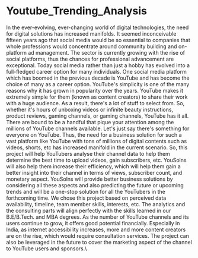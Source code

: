 # Youtube_Trending_Analysis
In the ever-evolving, ever-changing world of digital technologies, the need for digital solutions has increased manifolds. It seemed inconceivable fifteen years ago that social media would be so essential to companies that whole professions would concentrate around community building and on-platform ad management. The sector is currently growing with the rise of social platforms, thus the chances for professional advancement are exceptional.
Today social media rather than just a hobby has evolved into a full-fledged career option for many individuals. One social media platform which has boomed in the previous decade is YouTube and has become the choice of many as a career option. YouTube's simplicity is one of the many reasons why it has grown in popularity over the years. YouTube makes it extremely simple for them (known as content creators) to share their work with a huge audience. As a result, there's a lot of stuff to select from. So, whether it's hours of unboxing videos or infinite beauty instructions, product reviews, gaming channels, or gaming channels, YouTube has it all. There are bound to be a handful that pique your attention among the millions of YouTube channels available. Let's just say there's something for everyone on YouTube.
Thus, the need for a business solution for such a vast platform like YouTube with tons of millions of digital contents such as videos, shorts, etc has increased manifold in the current scenario. So, this project will help YouTubers analyse their channel data to help them determine the best time to upload videos, gain subscribers, etc. YouSolns will also help them increase their efficiency, which will help them gain a better insight into their channel in terms of views, subscriber count, and monetary aspect. YouSolns will provide better business solutions by considering all these aspects and also predicting the future or upcoming trends and will be a one-stop solution for all the YouTubers in the forthcoming time. We chose this project based on perceived data availability, timeline, team member skills, interests, etc. The analytics and the consulting parts will align perfectly with the skills learned in our B.E/B.Tech. and MBA degrees. As the number of YouTube channels and its users continue to grow, it offers good potential financially. Especially in India, as internet accessibility increases, more and more content creators are on the rise, which would require consultation services. The project can also be leveraged in the future to cover the marketing aspect of the channel to YouTube users and sponsors.\
